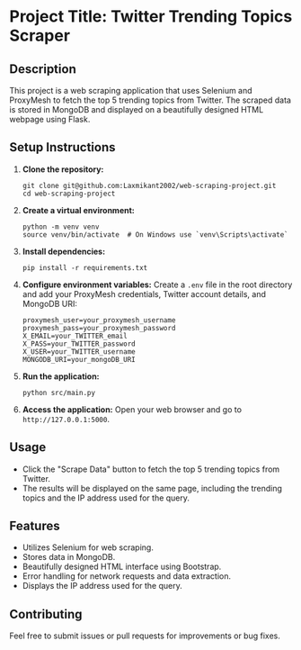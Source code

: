 # Project Title: Twitter Trending Topics Scraper

## Description
This project is a web scraping application that uses Selenium and ProxyMesh to fetch the top 5 trending topics from Twitter. The scraped data is stored in MongoDB and displayed on a beautifully designed HTML webpage using Flask.

## Setup Instructions
1. **Clone the repository:**
   ```
   git clone git@github.com:Laxmikant2002/web-scraping-project.git
   cd web-scraping-project
   ```

2. **Create a virtual environment:**
   ```
   python -m venv venv
   source venv/bin/activate  # On Windows use `venv\Scripts\activate`
   ```

3. **Install dependencies:**
   ```
   pip install -r requirements.txt
   ```

4. **Configure environment variables:**
   Create a `.env` file in the root directory and add your ProxyMesh credentials, Twitter account details, and MongoDB URI:
   ```
   proxymesh_user=your_proxymesh_username
   proxymesh_pass=your_proxymesh_password
   X_EMAIL=your_TWITTER_email
   X_PASS=your_TWITTER_password
   X_USER=your_TWITTER_username
   MONGODB_URI=your_mongoDB_URI
   ```

5. **Run the application:**
   ```
   python src/main.py
   ```

6. **Access the application:**
   Open your web browser and go to `http://127.0.0.1:5000`.

## Usage
- Click the "Scrape Data" button to fetch the top 5 trending topics from Twitter.
- The results will be displayed on the same page, including the trending topics and the IP address used for the query.

## Features
- Utilizes Selenium for web scraping.
- Stores data in MongoDB.
- Beautifully designed HTML interface using Bootstrap.
- Error handling for network requests and data extraction.
- Displays the IP address used for the query.

## Contributing
Feel free to submit issues or pull requests for improvements or bug fixes.
